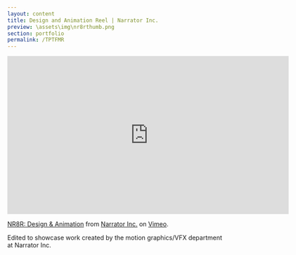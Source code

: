 ```yaml
---
layout: content
title: Design and Animation Reel | Narrator Inc.
preview: \assets\img\nr8rthumb.png
section: portfolio
permalink: /TPTFMR
---
```



<body><center><iframe src="https://player.vimeo.com/video/665064600?h=b9ed22c0cf&title=0&byline=0&portrait=0" width="640" height="360" frameborder="0" allow="autoplay; fullscreen; picture-in-picture" allowfullscreen></iframe></body></center>
<p><a href="https://vimeo.com/665064600">NR8R: Design &amp; Animation</a> from <a href="https://vimeo.com/user11265598">Narrator Inc.</a> on <a href="https://vimeo.com">Vimeo</a>.</p>

Edited to showcase work created by the motion graphics/VFX department at Narrator Inc.